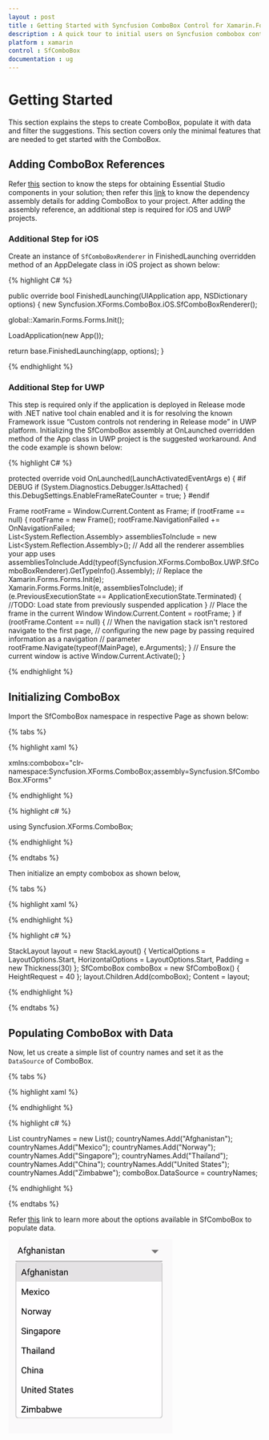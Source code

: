 ```yaml
---
layout : post
title : Getting Started with Syncfusion ComboBox Control for Xamarin.Forms
description : A quick tour to initial users on Syncfusion combobox control for Xamarin.Forms platform
platform : xamarin
control : SfComboBox
documentation : ug
---
```


# Getting Started

This section explains the steps to create ComboBox, populate it with data and filter the suggestions. This section covers only the minimal features that are needed to get started with the ComboBox.

## Adding ComboBox References

Refer [this](https://help.syncfusion.com/xamarin/introduction/download-and-installation) section to know the steps for obtaining Essential Studio components in your solution; then refer this [link](https://help.syncfusion.com/xamarin/introduction/control-dependencies#sfcombobox) to know the dependency assembly details for adding ComboBox to your project.
After adding the assembly reference, an additional step is required for iOS and UWP projects.

### Additional Step for iOS

Create an instance of `SfComboBoxRenderer` in FinishedLaunching overridden method of an AppDelegate class in iOS project as shown below:

{% highlight C# %}

public override bool FinishedLaunching(UIApplication app, NSDictionary options)
{
new Syncfusion.XForms.ComboBox.iOS.SfComboBoxRenderer();

global::Xamarin.Forms.Forms.Init();

LoadApplication(new App());

return base.FinishedLaunching(app, options);
}	

{% endhighlight %}

### Additional Step for UWP

This step is required only if the application is deployed in Release mode with .NET native tool chain enabled and it is for resolving the known Framework issue “Custom controls not rendering in Release mode” in UWP platform. Initializing the SfComboBox assembly at OnLaunched overridden method of the App class in UWP project is the suggested workaround. And the code example is shown below:

{% highlight C# %}

protected override void OnLaunched(LaunchActivatedEventArgs e)
{
#if DEBUG
if (System.Diagnostics.Debugger.IsAttached)
{
	this.DebugSettings.EnableFrameRateCounter = true;
}
#endif

Frame rootFrame = Window.Current.Content as Frame; 
if (rootFrame == null)
{
	rootFrame = new Frame();
	rootFrame.NavigationFailed += OnNavigationFailed;                
	List<System.Reflection.Assembly> assembliesToInclude = new List<System.Reflection.Assembly>();
	// Add all the renderer assemblies your app uses 
	assembliesToInclude.Add(typeof(Syncfusion.XForms.ComboBox.UWP.SfComboBoxRenderer).GetTypeInfo().Assembly);
	// Replace the Xamarin.Forms.Forms.Init(e);        
	Xamarin.Forms.Forms.Init(e, assembliesToInclude);
	if (e.PreviousExecutionState == ApplicationExecutionState.Terminated)
	{
		//TODO: Load state from previously suspended application
	}
	// Place the frame in the current Window
	Window.Current.Content = rootFrame;
}
if (rootFrame.Content == null)
{
	// When the navigation stack isn't restored navigate to the first page,
	// configuring the new page by passing required information as a navigation
	// parameter
	rootFrame.Navigate(typeof(MainPage), e.Arguments);
}
// Ensure the current window is active
Window.Current.Activate();
}

{% endhighlight %}

## Initializing ComboBox 

Import the SfComboBox namespace in respective Page as shown below:

{% tabs %}

{% highlight xaml %}

xmlns:combobox="clr-namespace:Syncfusion.XForms.ComboBox;assembly=Syncfusion.SfComboBox.XForms"

{% endhighlight %}

{% highlight c# %}

using Syncfusion.XForms.ComboBox;

{% endhighlight %}

{% endtabs %}

Then initialize an empty combobox as shown below,

{% tabs %}

{% highlight xaml %}

<StackLayout VerticalOptions="Start" HorizontalOptions="Start" Padding="30">
	<combobox:SfComboBox HeightRequest="40" x:Name="comboBox"/>
</StackLayout>
	
{% endhighlight %}

{% highlight c# %}

StackLayout layout = new StackLayout()
{ 
VerticalOptions = LayoutOptions.Start, 
HorizontalOptions = LayoutOptions.Start,
Padding = new Thickness(30) 
};
SfComboBox comboBox = new SfComboBox() 
{
HeightRequest = 40 
};
layout.Children.Add(comboBox);
Content = layout;

{% endhighlight %}

{% endtabs %}

## Populating ComboBox with Data

Now, let us create a simple list of country names and set it as the `DataSource` of ComboBox.

{% tabs %}

{% highlight xaml %}

<StackLayout VerticalOptions="Start" HorizontalOptions="Start" Padding="30">
	<combobox:SfComboBox HeightRequest="40" x:Name="comboBox"/>
</StackLayout>
	
{% endhighlight %}

{% highlight c# %}

List<String> countryNames = new List<String>();
countryNames.Add("Afghanistan"); 
countryNames.Add("Mexico"); 
countryNames.Add("Norway"); 
countryNames.Add("Singapore"); 
countryNames.Add("Thailand"); 
countryNames.Add("China"); 
countryNames.Add("United States"); 
countryNames.Add("Zimbabwe"); 
comboBox.DataSource = countryNames;

{% endhighlight %}

{% endtabs %}

Refer [this](https://help.syncfusion.com/xamarin/sfcombobox/populating-data) link to learn more about the options available in SfComboBox to populate data.

![](images/Getting-Started/gettingstartedandroid.png)